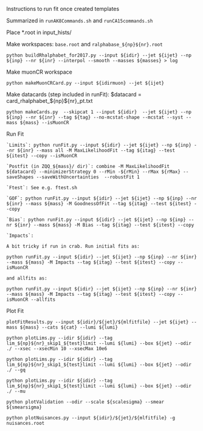 Instructions to run fit once created templates

Summarized in `runAK8Commands.sh` and `runCA15commands.sh`

Place *.root in input_hists/

Make workspaces: `base.root` and `ralphabase_${np}${nr}.root`
```
python buildRhalphabet_for2017.py --input ${idir} --jet ${ijet} --np ${inp} --nr ${inr} --interpol --smooth --masses ${masses} > log
```

Make muonCR workspace
```
python makeMuonCRCard.py --input ${idirmuon} --jet ${ijet}
```

Make datacards (step included in runFit): $datacard = card_rhalphabet_${np}${nr}_pt.txt
```
python makeCards.py  --skipcat 1 --input ${idir}  --jet ${ijet} --np ${inp} --nr ${inr} --tag ${tag} --no-mcstat-shape --mcstat --syst --mass ${mass} --isMuonCR
``` 

Run Fit
```
`Limits`: python runFit.py --input ${idir} --jet ${ijet} --np ${inp} --nr ${inr} --mass all -M MaxLikelihoodFit --tag ${itag} --test ${itest} --copy --isMuonCR

`Postfit (in ZQQ_${mass}/ dir)`: combine -M MaxLikelihoodFit ${datacard} --minimizerStrategy 0 --rMin -${rMin} --rMax ${rMax} --saveShapes --saveWithUncertainties  --robustFit 1

`Ftest`: See e.g. ftest.sh

`GOF`: python runFit.py --input ${idir} --jet ${ijet} --np ${inp} --nr ${inr} --mass ${mass} -M GoodnessOfFit --tag ${itag} --test ${itest} --copy

`Bias`: python runFit.py --input ${idir} --jet ${ijet} --np ${inp} --nr ${inr} --mass ${mass} -M Bias --tag ${itag} --test ${itest} --copy

`Impacts`: 

A bit tricky if run in crab. Run initial fits as:

python runFit.py --input ${idir} --jet ${ijet} --np ${inp} --nr ${inr} --mass ${mass} -M Impacts --tag ${itag} --test ${itest} --copy --isMuonCR

and allfits as:

python runFit.py --input ${idir} --jet ${ijet} --np ${inp} --nr ${inr} --mass ${mass} -M Impacts --tag ${itag} --test ${itest} --copy --isMuonCR --allfits

```

Plot Fit
```
plotFitResults.py --input ${idir}/${jet}/${mlfitfile} --jet ${ijet} --mass ${mass} --cats ${cat} --lumi ${lumi}

python plotLims.py --idir ${idir} --tag lim_${np}${nr}_skip1_${test}limit --lumi ${lumi} --box ${jet} --odir ./ --xsec --xsecMin 10 --xsecMax 10e6    

python plotLims.py --idir ${idir} --tag lim_${np}${nr}_skip1_${test}limit --lumi ${lumi} --box ${jet} --odir ./ --gq

python plotLims.py --idir ${idir} --tag lim_${np}${nr}_skip1_${test}limit --lumi ${lumi} --box ${jet} --odir ./ --mu 

python plotValidation --odir --scale ${scalesigma} --smear ${smearsigma}

python plotNuisances.py --input ${idir}/${jet}/${mlfitfile} -g nuisances.root

```